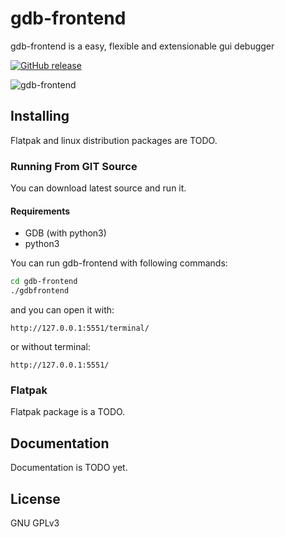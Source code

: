 # gdb-frontend
gdb-frontend is a easy, flexible and extensionable gui debugger

[![GitHub release](https://img.shields.io/github/release/rohanrhu/gdb-frontend.svg?style=flat-square)](https://github.com/rohanrhu/gdb-frontend/releases)

![gdb-frontend](https://oguzhaneroglu.com/static/images/gdbfrontend-ss.png "gdb-frontend")

## Installing 
Flatpak and linux distribution packages are TODO.

### Running From GIT Source
You can download latest source and run it.

#### Requirements
* GDB (with python3)
* python3

You can run gdb-frontend with following commands:
```bash
cd gdb-frontend
./gdbfrontend
```

and you can open it with:

```
http://127.0.0.1:5551/terminal/
```

or without terminal:

```
http://127.0.0.1:5551/
```

### Flatpak
Flatpak package is a TODO.

## Documentation
Documentation is TODO yet.

## License
GNU GPLv3